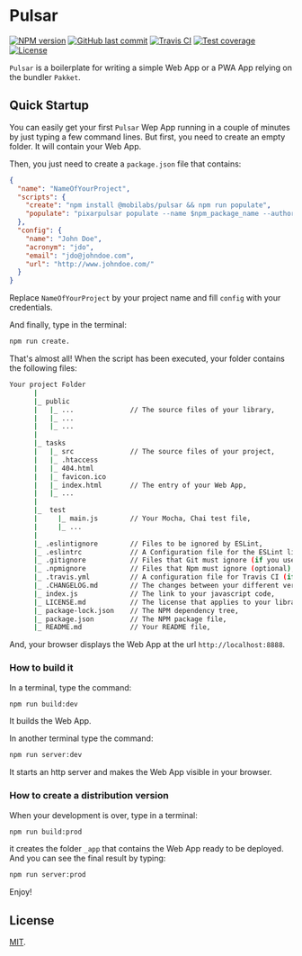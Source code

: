 # Pulsar

[![NPM version][npm-image]][npm-url]
[![GitHub last commit][commit-image]][commit-url]
[![Travis CI][travis-image]][travis-url]
[![Test coverage][coveralls-image]][coveralls-url]
[![License][license-image]](LICENSE.md)
<!-- [![Dependencies status][dependencies-image]][dependencies-url]
[![Dev Dependencies status][devdependencies-image]][devdependencies-url] -->

`Pulsar` is a boilerplate for writing a simple Web App or a PWA App relying on the bundler `Pakket`.


## Quick Startup

You can easily get your first `Pulsar` Wep App running in a couple of minutes by just typing a few command lines. But first, you need to create an empty folder. It will contain your Web App.

Then, you just need to create a `package.json` file that contains:

```json
{
  "name": "NameOfYourProject",
  "scripts": {
    "create": "npm install @mobilabs/pulsar && npm run populate",
    "populate": "pixarpulsar populate --name $npm_package_name --author $npm_package_config_name --acronym $npm_package_config_acronym --email $npm_package_config_email --url $npm_package_config_url && npm install && npm run build:dev && npm run test && npm run report && npm run server:dev"
  },
  "config": {
    "name": "John Doe",
    "acronym": "jdo",
    "email": "jdo@johndoe.com",
    "url": "http://www.johndoe.com/"
  }
}
```

Replace `NameOfYourProject` by your project name and fill `config` with your credentials.

And finally, type in the terminal:

```bash
npm run create.
```

That's almost all! When the script has been executed, your folder contains the following files:

```bash
Your project Folder
      |
      |_ public
      |   |_ ...              // The source files of your library,
      |   |_ ...
      |   |_ ...
      |
      |_ tasks
      |   |_ src              // The source files of your project,
      |   |_ .htaccess
      |   |_ 404.html
      |   |_ favicon.ico
      |   |_ index.html       // The entry of your Web App,
      |   |_ ...  
      |
      |_  test
      |     |_ main.js        // Your Mocha, Chai test file,
      |     |_ ...
      |
      |_ .eslintignore        // Files to be ignored by ESLint,
      |_ .eslintrc            // A Configuration file for the ESLint linter tool (if you use it),
      |_ .gitignore           // Files that Git must ignore (if you use git),
      |_ .npmignore           // Files that Npm must ignore (optional),
      |_ .travis.yml          // A configuration file for Travis CI (if you use it),
      |_ .CHANGELOG.md        // The changes between your different versions,
      |_ index.js             // The link to your javascript code,
      |_ LICENSE.md           // The license that applies to your library (here MIT),
      |_ package-lock.json    // The NPM dependency tree,
      |_ package.json         // The NPM package file,
      |_ README.md            // Your README file,
```

And, your browser displays the Web App at the url `http://localhost:8888`.


### How to build it

In a terminal, type the command:

```bash
npm run build:dev
```

It builds the Web App.

In another terminal type the command:

```bash
npm run server:dev
```

It starts an http server and makes the Web App visible in your browser.


### How to create a distribution version

When your development is over, type in a terminal:

```bash
npm run build:prod
```

it creates the folder `_app` that contains the Web App ready to be deployed. And you can see the final result by typing:

```bash
npm run server:prod
```

Enjoy!


## License

[MIT](LICENSE.md).

<!--- URls -->

[npm-image]: https://img.shields.io/npm/v/@mobilabs/pulsar.svg?logo=npm&logoColor=fff&label=NPM+package
[release-image]: https://img.shields.io/github/release/jclo/pulsar.svg?include_prereleases
[commit-image]: https://img.shields.io/github/last-commit/jclo/pulsar.svg?logo=github
[travis-image]: https://img.shields.io/travis/com/jclo/pulsar.svg?logo=travis-ci&logoColor=fff
[coveralls-image]: https://img.shields.io/coveralls/jclo/pulsar/master.svg?&logo=coveralls
[dependencies-image]: https://david-dm.org/jclo/pulsar/status.svg?theme=shields.io
[devdependencies-image]: https://david-dm.org/jclo/pulsar/dev-status.svg?theme=shields.io
[npm-bundle-size-image]: https://img.shields.io/bundlephobia/minzip/@mobilabs/pulsar.svg
[license-image]: https://img.shields.io/npm/l/@mobilabs/pulsar.svg

[npm-url]: https://www.npmjs.com/package/@mobilabs/pulsar
[release-url]: https://github.com/jclo/pulsar/tags
[commit-url]: https://github.com/jclo/pulsar/commits/master
[travis-url]: https://app.travis-ci.com/jclo/pulsar?branch=main
[coveralls-url]: https://coveralls.io/github/jclo/pulsar?branch=master
[dependencies-url]: https://david-dm.org/jclo/pulsar
[devdependencies-url]: https://david-dm.org/jclo/pulsar?type=dev
[license-url]: http://opensource.org/licenses/MIT
[npm-bundle-size-url]: https://img.shields.io/bundlephobia/minzip/@mobilabs/pulsar
